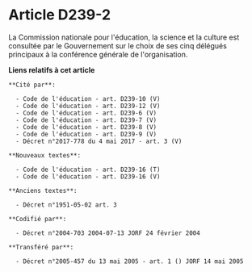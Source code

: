 # Article D239-2

La Commission nationale pour l'éducation, la science et la culture est consultée par le Gouvernement sur le choix de ses cinq
délégués principaux à la conférence générale de l'organisation.

**Liens relatifs à cet article**

	**Cité par**:

	  - Code de l'éducation - art. D239-10 (V)
	  - Code de l'éducation - art. D239-12 (V)
	  - Code de l'éducation - art. D239-6 (V)
	  - Code de l'éducation - art. D239-7 (V)
	  - Code de l'éducation - art. D239-8 (V)
	  - Code de l'éducation - art. D239-9 (V)
	  - Décret n°2017-778 du 4 mai 2017 - art. 3 (V)

	**Nouveaux textes**:

	  - Code de l'éducation - art. D239-16 (T)
	  - Code de l'éducation - art. D239-16 (V)

	**Anciens textes**:

	  - Décret n°1951-05-02 art. 3

	**Codifié par**:

	  - Décret n°2004-703 2004-07-13 JORF 24 février 2004

	**Transféré par**:

	  - Décret n°2005-457 du 13 mai 2005 - art. 1 () JORF 14 mai 2005
